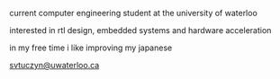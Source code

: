 current computer engineering student at the university of waterloo

interested in rtl design, embedded systems and hardware acceleration

in my free time i like improving my japanese

svtuczyn@uwaterloo.ca

